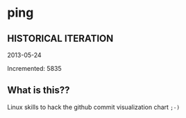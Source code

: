 # ping

## HISTORICAL ITERATION
2013-05-24

Incremented: 5835

## What is this?? 
Linux skills to hack the github commit visualization chart `;-)`
